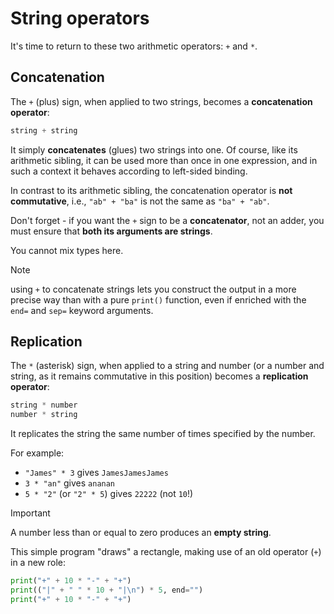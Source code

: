 # String operators
It's time to return to these two arithmetic operators: `+` and `*`.

## Concatenation
The `+` (plus) sign, when applied to two strings, becomes a **concatenation operator**:
```python
string + string
```

It simply **concatenates** (glues) two strings into one. Of course, like its arithmetic sibling, it can be used more than once in one expression, and in such a context it behaves according to left-sided binding.

In contrast to its arithmetic sibling, the concatenation operator is **not commutative**, i.e., `"ab" + "ba"` is not the same as `"ba" + "ab"`.

Don't forget - if you want the `+` sign to be a **concatenator**, not an adder, you must ensure that **both its arguments are strings**.

You cannot mix types here.

> [!NOTE]
> using `+` to concatenate strings lets you construct the output in a more precise way than with a pure `print()` function, even if enriched with the `end=` and `sep=` keyword arguments.

## Replication
The `*` (asterisk) sign, when applied to a string and number (or a number and string, as it remains commutative in this position) becomes a **replication operator**:
```python
string * number
number * string
```
It replicates the string the same number of times specified by the number.

For example:
- `"James" * 3` gives `JamesJamesJames`
- `3 * "an"` gives `ananan`
- `5 * "2"` (or `"2" * 5`) gives `22222` (not `10`!)

> [!IMPORTANT]
> A number less than or equal to zero produces an **empty string**.

This simple program "draws" a rectangle, making use of an old operator (`+`) in a new role:
```python
print("+" + 10 * "-" + "+")
print(("|" + " " * 10 + "|\n") * 5, end="")
print("+" + 10 * "-" + "+")
```